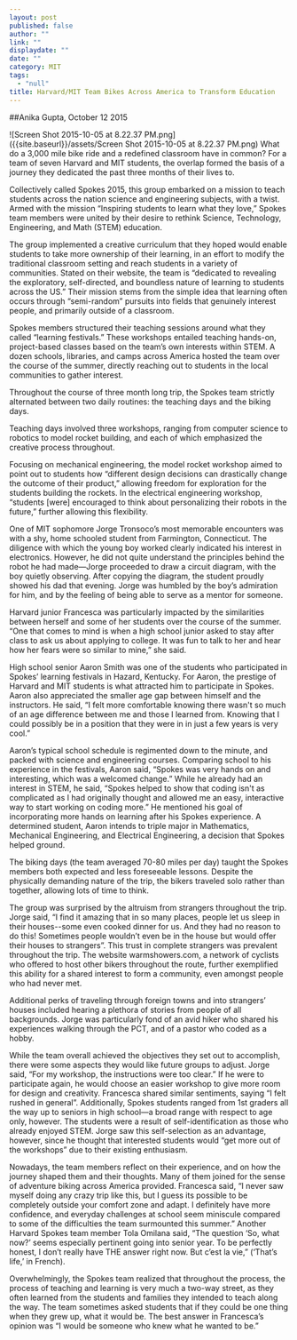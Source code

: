 ```yaml
---
layout: post
published: false
author: ""
link: ""
displaydate: ""
date: ""
category: MIT
tags: 
  - "null"
title: Harvard/MIT Team Bikes Across America to Transform Education
---
```



##Anika Gupta, October 12 2015

![Screen Shot 2015-10-05 at 8.22.37 PM.png]({{site.baseurl}}/assets/Screen Shot 2015-10-05 at 8.22.37 PM.png)
What do a 3,000 mile bike ride and a redefined classroom have in common? For a team of seven Harvard and MIT students, the overlap formed the basis of a journey they dedicated the past three months of their lives to.

Collectively called Spokes 2015, this group embarked on a mission to teach students across the nation science and engineering subjects, with a twist. Armed with the mission “Inspiring students to learn what they love,” Spokes team members were united by their desire to rethink Science, Technology, Engineering, and Math (STEM) education.

The group implemented a creative curriculum that they hoped would enable students to take more ownership of their learning, in an effort to modify the traditional classroom setting and reach students in a variety of communities. Stated on their website, the team is “dedicated to revealing the exploratory, self-directed, and boundless nature of learning to students across the US.” Their mission stems from the simple idea that learning often occurs through “semi-random” pursuits into fields that genuinely interest people, and primarily outside of a classroom.

Spokes members structured their teaching sessions around what they called “learning festivals.” These workshops entailed teaching hands-on, project-based classes based on the team’s own interests within STEM. A dozen schools, libraries, and camps across America hosted the team over the course of the summer, directly reaching out to students in the local communities to gather interest. 

Throughout the course of three month long trip, the Spokes team strictly alternated between two daily routines: the teaching days and the biking days.

Teaching days involved three workshops, ranging from computer science to robotics to model rocket building, and each of which emphasized the creative process throughout.

Focusing on mechanical engineering, the model rocket workshop aimed to point out to students how “different design decisions can drastically change the outcome of their product,” allowing freedom for exploration for the students building the rockets. In the electrical engineering workshop, “students [were] encouraged to think about personalizing their robots in the future,” further allowing this flexibility.

One of MIT sophomore Jorge Tronsoco’s most memorable encounters was with a shy, home schooled student from Farmington, Connecticut. The diligence with which the young boy worked clearly indicated his interest in electronics. However, he did not quite understand the principles behind the robot he had made—Jorge proceeded to draw a circuit diagram, with the boy quietly observing. After copying the diagram, the student proudly showed his dad that evening. Jorge was humbled by the boy’s admiration for him, and by the feeling of being able to serve as a mentor for someone.

Harvard junior Francesca was particularly impacted by the similarities between herself and some of her students over the course of the summer. “One that comes to mind is when a high school junior asked to stay after class to ask us about applying to college. It was fun to talk to her and hear how her fears were so similar to mine,” she said.

High school senior Aaron Smith was one of the students who participated in Spokes’ learning festivals in Hazard, Kentucky. For Aaron, the prestige of Harvard and MIT students is what attracted him to participate in Spokes. Aaron also appreciated the smaller age gap between himself and the instructors. He said, “I felt more comfortable knowing there wasn't so much of an age difference between me and those I learned from. Knowing that I could possibly be in a position that they were in in just a few years is very cool.”

Aaron’s typical school schedule is regimented down to the minute, and packed with science and engineering courses. Comparing school to his experience in the festivals, Aaron said, “Spokes was very hands on and interesting, which was a welcomed change.” While he already had an interest in STEM, he said, “Spokes helped to show that coding isn't as complicated as I had originally thought and allowed me an easy, interactive way to start working on coding more.” He mentioned his goal of incorporating more hands on learning after his Spokes experience. A determined student, Aaron intends to triple major in Mathematics, Mechanical Engineering, and Electrical Engineering, a decision that Spokes helped ground.

The biking days (the team averaged 70-80 miles per day) taught the Spokes members both expected and less foreseeable lessons. Despite the physically demanding nature of the trip, the bikers traveled solo rather than together, allowing lots of time to think.

The group was surprised by the altruism from strangers throughout the trip. Jorge said, “I find it amazing that in so many places, people let us sleep in their houses--some even cooked dinner for us. And they had no reason to do this! Sometimes people wouldn’t even be in the house but would offer their houses to strangers”. This trust in complete strangers was prevalent throughout the trip. The website warmshowers.com, a network of cyclists who offered to host other bikers throughout the route, further exemplified this ability for a shared interest to form a community, even amongst people who had never met.

Additional perks of traveling through foreign towns and into strangers’ houses included hearing a plethora of stories from people of all backgrounds. Jorge was particularly fond of an avid hiker who shared his experiences walking through the PCT, and of a pastor who coded as a hobby.

While the team overall achieved the objectives they set out to accomplish, there were some aspects they would like future groups to adjust. Jorge said, “For my workshop, the instructions were too clear.” If he were to participate again, he would choose an easier workshop to give more room for design and creativity. Francesca shared similar sentiments, saying “I felt rushed in general”. Additionally, Spokes students ranged from 1st graders all the way up to seniors in high school—a broad range with respect to age only, however. The students were a result of self-identification as those who already enjoyed STEM. Jorge saw this self-selection as an advantage, however, since he thought that interested students would “get more out of the workshops” due to their existing enthusiasm.

Nowadays, the team members reflect on their experience, and on how the journey shaped them and their thoughts. Many of them joined for the sense of adventure biking across America provided. Francesca said, “I never saw myself doing any crazy trip like this, but I guess its possible to be completely outside your comfort zone and adapt. I definitely have more confidence, and everyday challenges at school seem miniscule compared to some of the difficulties the team surmounted this summer.” Another Harvard Spokes team member Tola Omilana said, “The question ‘So, what now?’ seems especially pertinent going into senior year. To be perfectly honest, I don’t really have THE answer right now. But c’est la vie,” (‘That’s life,’ in French).

Overwhelmingly, the Spokes team realized that throughout the process, the process of teaching and learning is very much a two-way street, as they often learned from the students and families they intended to teach along the way. The team sometimes asked students that if they could be one thing when they grew up, what it would be. The best answer in Francesca’s opinion was “I would be someone who knew what he wanted to be.”